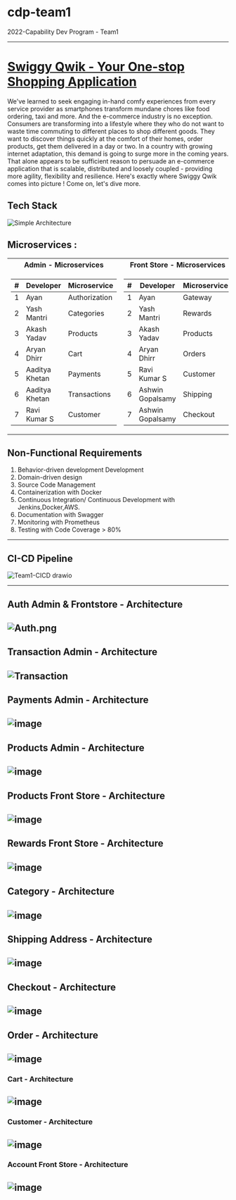 # cdp-team1
2022-Capability Dev Program - Team1

---

# [Swiggy Qwik - Your One-stop Shopping Application](https://github.com/swiggy-2022-bootcamp/cdp-team1/)

We've learned to seek engaging in-hand comfy experiences from every service provider as smartphones transform mundane chores like food ordering, taxi and more. And the e-commerce industry is no exception. Consumers are transforming into a lifestyle where they who do not want to waste time commuting to different places to shop different goods. They want to discover things quickly at the comfort of their homes, order products, get them delivered in a day or two. In a country with growing internet adaptation, this demand is going to surge more in the coming years. That alone appears to be sufficient reason to persuade an e-commerce application that is scalable, distributed and loosely coupled - providing more agility, flexibility and resilience. Here's exactly where Swiggy Qwik comes into picture ! Come on, let's dive more.

## Tech Stack
![Simple Architecture ](https://cdn.hashnode.com/res/hashnode/image/upload/v1651289182734/zv5Boit8y.png)


## Microservices :

<table>
<tr><th> Admin - Microservices </th><th> Front Store - Microservices </th></tr>
<tr><td>
  
| # | Developer | Microservice |
|--|--| --|
| 1 | Ayan | Authorization |
| 2 | Yash Mantri | Categories |
| 3 | Akash Yadav | Products |
| 4 | Aryan Dhirr | Cart |
| 5 | Aaditya Khetan | Payments |
| 6 | Aaditya Khetan | Transactions |
| 7 | Ravi Kumar S | Customer |

</td><td>

| # | Developer | Microservice |
|--|--| --|
| 1 | Ayan | Gateway |
| 2 | Yash Mantri | Rewards |
| 3 | Akash Yadav | Products |
| 4 | Aryan Dhirr | Orders |
| 5 | Ravi Kumar S | Customer |
| 6 | Ashwin Gopalsamy | Shipping |
| 7 | Ashwin Gopalsamy | Checkout |

</td></tr> </table>

## Non-Functional Requirements
1. Behavior-driven development Development
2. Domain-driven design
3. Source Code Management
5. Containerization with Docker
6. Continuous Integration/ Continuous Development with Jenkins,Docker,AWS.
7. Documentation with Swagger
8. Monitoring with Prometheus
9. Testing with Code Coverage > 80%

---
## CI-CD Pipeline

![Team1-CICD drawio](https://user-images.githubusercontent.com/47941624/166130096-b08676c0-8a05-4cf7-8e8e-d165bfe18782.png)


---


## Auth Admin & Frontstore - Architecture
![Auth.png](https://cdn.hashnode.com/res/hashnode/image/upload/v1651289390748/JM6LkFEhd.png)
---
## Transaction Admin - Architecture
![Transaction](https://user-images.githubusercontent.com/47941624/166088881-8e14db89-a41f-442b-b002-c5515175e5de.png)
---
## Payments Admin - Architecture
![image](https://user-images.githubusercontent.com/47941624/166088906-ff28b7ff-32cc-48e9-91f8-17c40c406202.png)
---
## Products Admin - Architecture
![image](https://user-images.githubusercontent.com/47941624/166088923-1373be6a-d078-48eb-b4ed-ad795cd91c1f.png)
---
## Products Front Store  - Architecture
![image](https://user-images.githubusercontent.com/47941624/166088965-c0f68d88-edfb-411d-bec5-b4279d34369b.png)
---
## Rewards Front Store - Architecture
![image](https://user-images.githubusercontent.com/47941624/166088981-b23ab231-7ff1-46a3-928d-6d1275ec35d7.png)
---
## Category - Architecture
![image](https://user-images.githubusercontent.com/47941624/166088992-bb8569f7-d7f2-4078-a4c0-91e86e36c1c2.png)
---
## Shipping Address - Architecture
![image](https://user-images.githubusercontent.com/47941624/166088997-9d026251-cb41-4c32-9bfd-610c062da49f.png)
---
## Checkout - Architecture
![image](https://user-images.githubusercontent.com/47941624/166089008-28736279-6530-4df3-a2c8-f1655daa25a6.png)
---
## Order - Architecture
![image](https://user-images.githubusercontent.com/47941624/166089018-4275cdd1-e007-4f83-9d58-e9626dc43de3.png)
---
### Cart - Architecture
![image](https://user-images.githubusercontent.com/47941624/166089028-6e0bee18-3639-4d1f-967f-394e77c9f675.png)
--- 
### Customer - Architecture
![image](https://user-images.githubusercontent.com/47941624/166089047-6dac52c7-c8a4-44d9-b766-e221fe0ce28c.png)
---
### Account Front Store - Architecture
![image](https://user-images.githubusercontent.com/47941624/166089059-e95bd193-b3b7-4180-8be5-8ee1eedfefe5.png)
---





